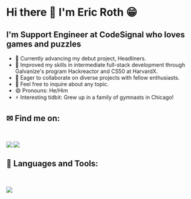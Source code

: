 <!--
**unoriginal1234/unoriginal1234** is a ✨ _special_ ✨ repository because its `README.md` (this file) appears on your GitHub profile.

Here are some ideas to get you started:

- 🔭 I’m currently working on ...
- 🌱 I’m currently learning ...
- 👯 I’m looking to collaborate on ...
- 🤔 I’m looking for help with ...
- 💬 Ask me about ...
- 📫 How to reach me: ...
- 😄 Pronouns: ...
- ⚡ Fun fact: ...
-->

# Hi there 👋 I'm Eric Roth 😁 

## I'm Support Engineer at CodeSignal who loves games and puzzles

- 🔭 Currently advancing my debut project, Headliners.
- 🌿 Improved my skills in intermediate full-stack development through Galvanize's program Hackreactor and CS50 at HarvardX.
- 👯 Eager to collaborate on diverse projects with fellow enthusiasts.
- 💬 Feel free to inquire about any topic.
- 😄 Pronouns: He/Him
- ⚡ Interesting tidbit: Grew up in a family of gymnasts in Chicago!

## ✉ Find me on:
<br />
<p align="left">
 <a href="https://www.linkedin.com/in/eric-roth-6b259b136" target="_blank" rel="noopener noreferrer"> 
  <img src='https://img.shields.io/badge/LinkedIn-0077B5?style=for-the-badge&logo=linkedin&logoColor=white' align='left' />
 </a>
 <a href="mailto:eric.t.roth@gmail.com"> 
  <img src='https://img.shields.io/badge/Gmail-D14836?style=for-the-badge&logo=gmail&logoColor=white' align='left' />
 </a>
</p>
<br />

## 🧰 Languages and Tools:
<br />
<p align="left">
  <a href="https://skillicons.dev">
    <img src="https://skillicons.dev/icons?i=js,html,css,jquery,react,bootstrap,c,tailwind,python,express,babel,jest,vscode,bash,git,github,aws,mongodb,mysql,nextjs,nodejs,postgres,postman,sequelize,webpack" />
  </a>
</p>

<!--
<h3>🏆 My Github Stats:</h3>

<div>
<a href="https://github-readme-stats.vercel.app/api?username=unoriginal1234&theme=tokyonight">
  <img  align="left" src="https://github-readme-stats.vercel.app/api?username=unoriginal1234&count_private=true&show_icons=true&theme=tokyonight" />
</a>
<a href="https://github-readme-stats.vercel.app/api/top-langs/?username=unoriginal1234&hide=php&theme=tokyonight">
  <img align="left" src="https://github-readme-stats.vercel.app/api/top-langs/?username=unoriginal1234&hide=php&theme=tokyonight" />
</a>
</div>
-->
